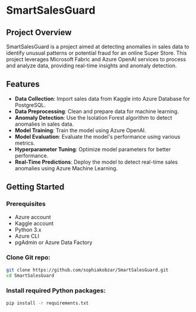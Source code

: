 # SmartSalesGuard

## Project Overview
SmartSalesGuard is a project aimed at detecting anomalies in sales data to identify unusual patterns or potential fraud for an online Super Store. This project leverages Microsoft Fabric and Azure OpenAI services to process and analyze data, providing real-time insights and anomaly detection.

## Features
- **Data Collection**: Import sales data from Kaggle into Azure Database for PostgreSQL.
- **Data Preprocessing**: Clean and prepare data for machine learning.
- **Anomaly Detection**: Use the Isolation Forest algorithm to detect anomalies in sales data.
- **Model Training**: Train the model using Azure OpenAI.
- **Model Evaluation**: Evaluate the model's performance using various metrics.
- **Hyperparameter Tuning**: Optimize model parameters for better performance.
- **Real-Time Predictions**: Deploy the model to detect real-time sales anomalies using Azure Machine Learning.

## Getting Started

### Prerequisites
- Azure account
- Kaggle account
- Python 3.x
- Azure CLI
- pgAdmin or Azure Data Factory

### Clone Git repo: 
```bash
git clone https://github.com/sophiakobzar/SmartSalesGuard.git
cd SmartSalesGuard
```
### Install required Python packages:
```bash
pip install -r requirements.txt
```
